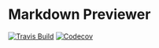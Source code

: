 # Markdown Previewer

[![Travis Build](https://img.shields.io/travis/newyork-anthonyng/fcc-markdown-previewer.svg?style=flat)](https://travis-ci.org/newyork-anthonyng/fcc-markdown-previewer)
[![Codecov](https://img.shields.io/codecov/c/github/newyork-anthonyng/fcc-markdown-previewer.svg)](https://codecov.io/gh/newyork-anthonyng/fcc-markdown-previewer)
